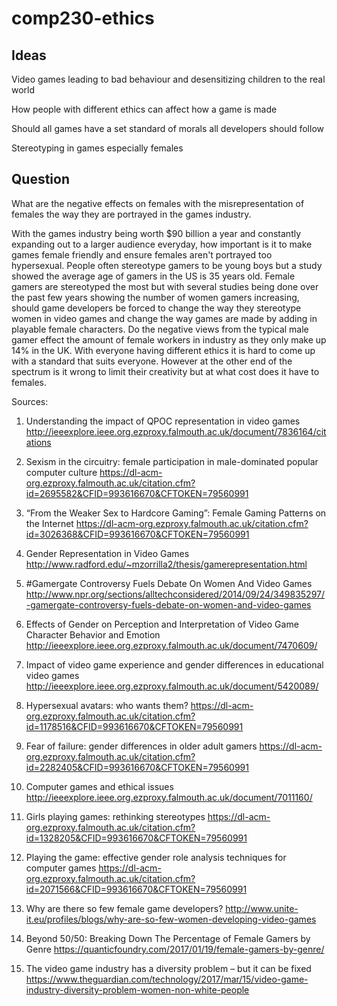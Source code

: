 # comp230-ethics
## Ideas

Video games leading to bad behaviour and desensitizing children to the real world

How people with different ethics can affect how a game is made

Should all games have a set standard of morals all developers should follow

Stereotyping in games especially females

## Question
What are the negative effects on females with the misrepresentation of females the way they are portrayed in the games industry.

With the games industry being worth $90 billion a year and constantly expanding out to a larger audience everyday, how important is it to make games female friendly and ensure females aren't portrayed too hypersexual. People often stereotype gamers to be young boys but a study showed the average age of gamers in the US is 35 years old. Female gamers are stereotyped the most but with several studies being done over the past few years showing the number of women gamers increasing, should game developers be forced to change the way they stereotype women in video games and change the way games are made by adding in playable female characters. Do the negative views from the typical male gamer effect the amount of female workers in industry as they only make up 14% in the UK. With everyone having different ethics it is hard to come up with a standard that suits everyone. However at the other end of the spectrum is it wrong to limit their creativity but at what cost does it have to females.

Sources: 
1. Understanding the impact of QPOC representation in video games 
http://ieeexplore.ieee.org.ezproxy.falmouth.ac.uk/document/7836164/citations

2. Sexism in the circuitry: female participation in male-dominated popular computer culture
https://dl-acm-org.ezproxy.falmouth.ac.uk/citation.cfm?id=2695582&CFID=993616670&CFTOKEN=79560991

3. “From the Weaker Sex to Hardcore Gaming”: Female Gaming Patterns on the Internet
https://dl-acm-org.ezproxy.falmouth.ac.uk/citation.cfm?id=3026368&CFID=993616670&CFTOKEN=79560991

4. Gender Representation in Video Games
http://www.radford.edu/~mzorrilla2/thesis/gamerepresentation.html

5. #Gamergate Controversy Fuels Debate On Women And Video Games
http://www.npr.org/sections/alltechconsidered/2014/09/24/349835297/-gamergate-controversy-fuels-debate-on-women-and-video-games

6. Effects of Gender on Perception and Interpretation of Video Game Character Behavior and Emotion
http://ieeexplore.ieee.org.ezproxy.falmouth.ac.uk/document/7470609/

7. Impact of video game experience and gender differences in educational video games
http://ieeexplore.ieee.org.ezproxy.falmouth.ac.uk/document/5420089/

8. Hypersexual avatars: who wants them?
https://dl-acm-org.ezproxy.falmouth.ac.uk/citation.cfm?id=1178516&CFID=993616670&CFTOKEN=79560991

9. Fear of failure: gender differences in older adult gamers
https://dl-acm-org.ezproxy.falmouth.ac.uk/citation.cfm?id=2282405&CFID=993616670&CFTOKEN=79560991

10. Computer games and ethical issues
http://ieeexplore.ieee.org.ezproxy.falmouth.ac.uk/document/7011160/

11. Girls playing games: rethinking stereotypes
https://dl-acm-org.ezproxy.falmouth.ac.uk/citation.cfm?id=1328205&CFID=993616670&CFTOKEN=79560991

12. Playing the game: effective gender role analysis techniques for computer games
https://dl-acm-org.ezproxy.falmouth.ac.uk/citation.cfm?id=2071566&CFID=993616670&CFTOKEN=79560991

13. Why are there so few female game developers?
http://www.unite-it.eu/profiles/blogs/why-are-so-few-women-developing-video-games

14. Beyond 50/50: Breaking Down The Percentage of Female Gamers by Genre
https://quanticfoundry.com/2017/01/19/female-gamers-by-genre/

15. The video game industry has a diversity problem – but it can be fixed
https://www.theguardian.com/technology/2017/mar/15/video-game-industry-diversity-problem-women-non-white-people
